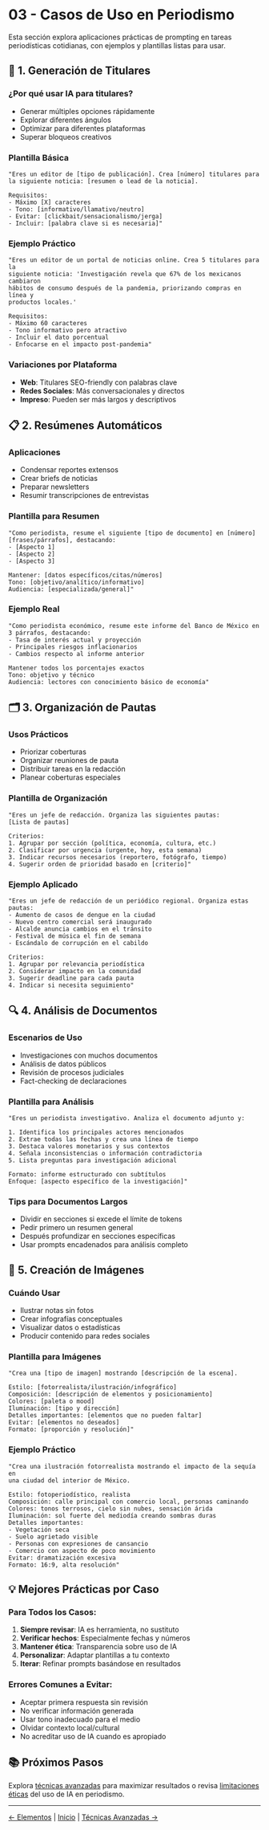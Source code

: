 # 03 - Casos de Uso en Periodismo

Esta sección explora aplicaciones prácticas de prompting en tareas periodísticas cotidianas, con ejemplos y plantillas listas para usar.

## 📰 1. Generación de Titulares

### ¿Por qué usar IA para titulares?
- Generar múltiples opciones rápidamente
- Explorar diferentes ángulos
- Optimizar para diferentes plataformas
- Superar bloqueos creativos

### Plantilla Básica
```
"Eres un editor de [tipo de publicación]. Crea [número] titulares para 
la siguiente noticia: [resumen o lead de la noticia]. 

Requisitos:
- Máximo [X] caracteres
- Tono: [informativo/llamativo/neutro]
- Evitar: [clickbait/sensacionalismo/jerga]
- Incluir: [palabra clave si es necesaria]"
```

### Ejemplo Práctico
```
"Eres un editor de un portal de noticias online. Crea 5 titulares para la 
siguiente noticia: 'Investigación revela que 67% de los mexicanos cambiaron 
hábitos de consumo después de la pandemia, priorizando compras en línea y 
productos locales.'

Requisitos:
- Máximo 60 caracteres
- Tono informativo pero atractivo
- Incluir el dato porcentual
- Enfocarse en el impacto post-pandemia"
```

### Variaciones por Plataforma
- **Web**: Titulares SEO-friendly con palabras clave
- **Redes Sociales**: Más conversacionales y directos
- **Impreso**: Pueden ser más largos y descriptivos

## 📋 2. Resúmenes Automáticos

### Aplicaciones
- Condensar reportes extensos
- Crear briefs de noticias
- Preparar newsletters
- Resumir transcripciones de entrevistas

### Plantilla para Resumen
```
"Como periodista, resume el siguiente [tipo de documento] en [número] 
[frases/párrafos], destacando:
- [Aspecto 1]
- [Aspecto 2]
- [Aspecto 3]

Mantener: [datos específicos/citas/números]
Tono: [objetivo/analítico/informativo]
Audiencia: [especializada/general]"
```

### Ejemplo Real
```
"Como periodista económico, resume este informe del Banco de México en 
3 párrafos, destacando:
- Tasa de interés actual y proyección
- Principales riesgos inflacionarios
- Cambios respecto al informe anterior

Mantener todos los porcentajes exactos
Tono: objetivo y técnico
Audiencia: lectores con conocimiento básico de economía"
```

## 🗂️ 3. Organización de Pautas

### Usos Prácticos
- Priorizar coberturas
- Organizar reuniones de pauta
- Distribuir tareas en la redacción
- Planear coberturas especiales

### Plantilla de Organización
```
"Eres un jefe de redacción. Organiza las siguientes pautas:
[Lista de pautas]

Criterios:
1. Agrupar por sección (política, economía, cultura, etc.)
2. Clasificar por urgencia (urgente, hoy, esta semana)
3. Indicar recursos necesarios (reportero, fotógrafo, tiempo)
4. Sugerir orden de prioridad basado en [criterio]"
```

### Ejemplo Aplicado
```
"Eres un jefe de redacción de un periódico regional. Organiza estas pautas:
- Aumento de casos de dengue en la ciudad
- Nuevo centro comercial será inaugurado
- Alcalde anuncia cambios en el tránsito
- Festival de música el fin de semana
- Escándalo de corrupción en el cabildo

Criterios:
1. Agrupar por relevancia periodística
2. Considerar impacto en la comunidad
3. Sugerir deadline para cada pauta
4. Indicar si necesita seguimiento"
```

## 🔍 4. Análisis de Documentos

### Escenarios de Uso
- Investigaciones con muchos documentos
- Análisis de datos públicos
- Revisión de procesos judiciales
- Fact-checking de declaraciones

### Plantilla para Análisis
```
"Eres un periodista investigativo. Analiza el documento adjunto y:

1. Identifica los principales actores mencionados
2. Extrae todas las fechas y crea una línea de tiempo
3. Destaca valores monetarios y sus contextos
4. Señala inconsistencias o información contradictoria
5. Lista preguntas para investigación adicional

Formato: informe estructurado con subtítulos
Enfoque: [aspecto específico de la investigación]"
```

### Tips para Documentos Largos
- Dividir en secciones si excede el límite de tokens
- Pedir primero un resumen general
- Después profundizar en secciones específicas
- Usar prompts encadenados para análisis completo

## 🎨 5. Creación de Imágenes

### Cuándo Usar
- Ilustrar notas sin fotos
- Crear infografías conceptuales
- Visualizar datos o estadísticas
- Producir contenido para redes sociales

### Plantilla para Imágenes
```
"Crea una [tipo de imagen] mostrando [descripción de la escena].

Estilo: [fotorrealista/ilustración/infográfico]
Composición: [descripción de elementos y posicionamiento]
Colores: [paleta o mood]
Iluminación: [tipo y dirección]
Detalles importantes: [elementos que no pueden faltar]
Evitar: [elementos no deseados]
Formato: [proporción y resolución]"
```

### Ejemplo Práctico
```
"Crea una ilustración fotorrealista mostrando el impacto de la sequía en 
una ciudad del interior de México.

Estilo: fotoperiodístico, realista
Composición: calle principal con comercio local, personas caminando
Colores: tonos terrosos, cielo sin nubes, sensación árida
Iluminación: sol fuerte del mediodía creando sombras duras
Detalles importantes: 
- Vegetación seca
- Suelo agrietado visible
- Personas con expresiones de cansancio
- Comercio con aspecto de poco movimiento
Evitar: dramatización excesiva
Formato: 16:9, alta resolución"
```

## 💡 Mejores Prácticas por Caso

### Para Todos los Casos:
1. **Siempre revisar**: IA es herramienta, no sustituto
2. **Verificar hechos**: Especialmente fechas y números
3. **Mantener ética**: Transparencia sobre uso de IA
4. **Personalizar**: Adaptar plantillas a tu contexto
5. **Iterar**: Refinar prompts basándose en resultados

### Errores Comunes a Evitar:
- Aceptar primera respuesta sin revisión
- No verificar información generada
- Usar tono inadecuado para el medio
- Olvidar contexto local/cultural
- No acreditar uso de IA cuando es apropiado

## 📚 Próximos Pasos

Explora [técnicas avanzadas](04-tecnicas-avanzadas.md) para maximizar resultados o revisa [limitaciones éticas](05-limitaciones-etica.md) del uso de IA en periodismo.

---

[← Elementos](02-elementos.md) | [Inicio](../README.md) | [Técnicas Avanzadas →](04-tecnicas-avanzadas.md)
